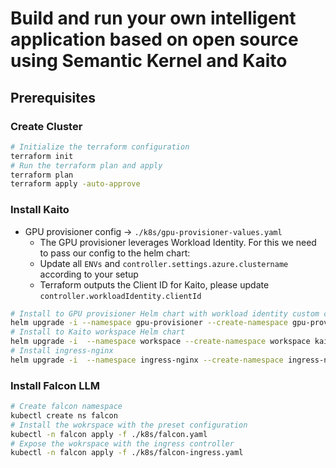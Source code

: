 # Build and run your own intelligent application based on open source using Semantic Kernel and Kaito

## Prerequisites

### Create Cluster

```bash
# Initialize the terraform configuration
terraform init
# Run the terraform plan and apply
terraform plan
terraform apply -auto-approve
```



### Install Kaito

- GPU provisioner config -> `./k8s/gpu-provisioner-values.yaml`
  - The  GPU provisioner leverages Workload Identity. For this we need to pass our config to the helm chart:
  - Update all `ENVs` and `controller.settings.azure.clustername` according to your setup
  - Terraform outputs the Client ID for Kaito, please update `controller.workloadIdentity.clientId`

```bash
# Install to GPU provisioner Helm chart with workload identity custom configuration
helm upgrade -i --namespace gpu-provisioner --create-namespace gpu-provisioner kaito/gpu-provisioner -f ./k8s/gpu-provisioner-values.yaml
# Install to Kaito workspace Helm chart
helm upgrade -i  --namespace workspace --create-namespace workspace kaito/workspace
# Install ingress-nginx
helm upgrade -i  --namespace ingress-nginx --create-namespace ingress-nginx ingress-nginx/ingress-nginx
```

### Install Falcon LLM

```bash
# Create falcon namespace
kubectl create ns falcon
# Install the wokrspace with the preset configuration
kubectl -n falcon apply -f ./k8s/falcon.yaml
# Expose the wokrspace with the ingress controller
kubectl -n falcon apply -f ./k8s/falcon-ingress.yaml
```
